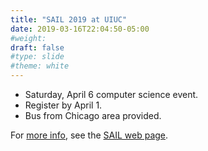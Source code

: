 ```yaml
---
title: "SAIL 2019 at UIUC"
date: 2019-03-16T22:04:50-05:00
#weight: 
draft: false
#type: slide
#theme: white
---
```


* Saturday, April 6 computer science event.
* Register by April 1.
* Bus from Chicago area provided.
<!--more-->

For [more info](https://sail.cs.illinois.edu/about), see the [SAIL web page](https://sail.cs.illinois.edu/). 

